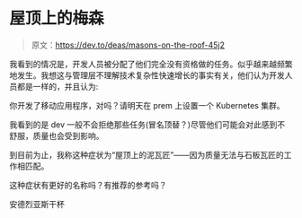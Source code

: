 # 屋顶上的梅森

> 原文：<https://dev.to/deas/masons-on-the-roof-45j2>

我看到的情况是，开发人员被分配了他们完全没有资格做的任务。似乎越来越频繁地发生。我想这与管理层不理解技术复杂性快速增长的事实有关，他们认为开发人员都是一样的，并且认为:

你开发了移动应用程序，对吗？请明天在 prem 上设置一个 Kubernetes 集群。

我看到的是 dev 一般不会拒绝那些任务(冒名顶替？)尽管他们可能会对此感到不舒服，质量也会受到影响。

到目前为止，我称这种症状为“屋顶上的泥瓦匠”——因为质量无法与石板瓦匠的工作相匹配。

这种症状有更好的名称吗？有推荐的参考吗？

安德烈亚斯干杯